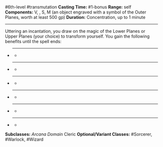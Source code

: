 #6th-level #transmutation
**Casting Time:** #1-bonus
**Range:** self
**Components:** V, , S, M (an object engraved with a symbol of the Outer Planes, worth at least 500 gp)
**Duration:** Concentration, up to 1 minute

---

Uttering an incantation, you draw on the magic of the Lower Planes or Upper Planes (your choice) to transform yourself. You gain the following benefits until the spell ends:

- ****
	- 
- ****
	- 
- ****
	- 
- ****
	- 
- ****
	- 
- ****
	- 


**Subclasses:** *Arcana Domain* Cleric
**Optional/Variant Classes:** #Sorcerer, #Warlock, #Wizard
